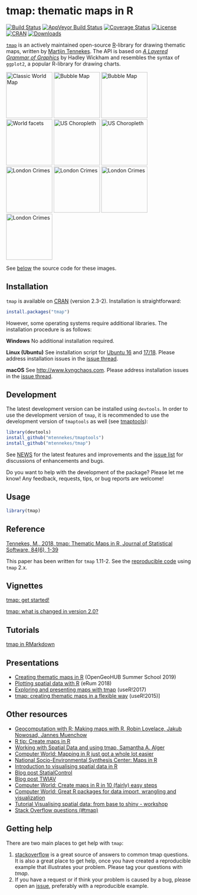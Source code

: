 tmap: thematic maps in R
===

[![Build Status](https://travis-ci.org/mtennekes/tmap.png?branch=master)](https://travis-ci.org/mtennekes/tmap)
[![AppVeyor Build Status](https://ci.appveyor.com/api/projects/status/github/mtennekes/tmap?branch=master&svg=true)](https://ci.appveyor.com/project/mtennekes/tmap)
[![Coverage Status](https://img.shields.io/codecov/c/github/mtennekes/tmap/master.svg)](https://codecov.io/github/mtennekes/tmap?branch=master)
[![License](https://img.shields.io/badge/License-GPL%20v3-brightgreen.svg?style=flat)](http://www.gnu.org/licenses/gpl-3.0.html) 
[![CRAN](http://www.r-pkg.org/badges/version/tmap)](https://cran.r-project.org/package=tmap) 
[![Downloads](http://cranlogs.r-pkg.org/badges/tmap?color=brightgreen)](http://www.r-pkg.org/pkg/tmap)

[`tmap`][1] is an actively maintained open-source [R][2]-library for drawing thematic maps, written by [Martijn Tennekes][3]. The API is based on [*A Layered Grammar of Graphics*][4] by Hadley Wickham and resembles the syntax of `ggplot2`, a popular R-library for drawing charts.


<span>
<img src="https://mtennekes.github.io/downloads/images/classic.png" alt="Classic World Map" height="125px"/>
<img src="https://mtennekes.github.io/downloads/images/bubble.png" alt="Bubble Map" height="125px"/>
<img src="https://mtennekes.github.io/downloads/images/view_metro4.jpg" alt="Bubble Map" height="125px"/>
<img src="https://mtennekes.github.io/downloads/images/world_facets2.png" alt="World facets" height="125px"/>
<img src="https://mtennekes.github.io/downloads/images/USchoro.png" alt="US Choropleth" height="125px"/>
<img src="https://mtennekes.github.io/downloads/images/US_PR.jpg" alt="US Choropleth" height="125px"/>
<img src="https://mtennekes.github.io/downloads/images/crimes3b.png" alt="London Crimes" height="125px"/>
<img src="https://mtennekes.github.io/downloads/images/crimes4.png" alt="London Crimes" height="125px"/>
<img src="https://mtennekes.github.io/downloads/images/crimes5.png" alt="London Crimes" height="125px"/>
<img src="https://mtennekes.github.io/downloads/images/view_crimes2.JPG" alt="London Crimes" height="125px"/>
</span>

See [below](https://github.com/mtennekes/tmap/#reference) the source code for these images.


Installation
------------

`tmap` is available on [CRAN](http://cran.r-project.org/package=tmap) (version 2.3-2). Installation is straightforward:

```r
install.packages("tmap")
```

However, some operating systems require additional libraries. 
The installation procedure is as follows:

**Windows**
No additional installation required.

**Linux (Ubuntu)**
See installation script for [Ubuntu 16](https://github.com/mtennekes/tmap/blob/master/ubuntu_16_installation.sh) and [17/18](https://github.com/mtennekes/tmap/blob/master/ubuntu_17_installation.sh). Please address installation issues in the [issue thread](https://github.com/mtennekes/tmap/issues/150).

**macOS**
See http://www.kyngchaos.com. Please address installation issues in the [issue thread](https://github.com/mtennekes/tmap/issues/149).


Development
------------


The latest development version can be installed using `devtools`. 
In order to use the development version of `tmap`, it is recommended to use the development version of `tmaptools` as well (see [tmaptools](http://github.com/mtennekes/tmaptools)):

```r
library(devtools)
install_github("mtennekes/tmaptools")
install_github("mtennekes/tmap")
```

See [NEWS](https://github.com/mtennekes/tmap/blob/master/NEWS) for the latest features and improvements and the [issue list](https://github.com/mtennekes/tmap/issues) for discussions of enhancements and bugs.

Do you want to help with the development of the package?
Please let me know! 
Any feedback, requests, tips, or bug reports are welcome!

Usage
-----

```r
library(tmap)
```

Reference
----
[Tennekes, M., 2018, tmap: Thematic Maps in R, Journal of Statistical Software, 84(6), 1-39](https://doi.org/10.18637/jss.v084.i06)

This paper has been written for `tmap` 1.11-2. See the [reproducible code](https://cran.r-project.org/package=tmap/vignettes/tmap-JSS-code.html) using `tmap` 2.x.

Vignettes 
-----

[tmap: get started!](https://cran.r-project.org/package=tmap/vignettes/tmap-getstarted.html)

[tmap: what is changed in version 2.0?](https://cran.r-project.org/package=tmap/vignettes/tmap-changes-v2.html)


Tutorials
-----

[tmap in RMarkdown](https://github.com/mtennekes/tmap/blob/master/demo/tutorials/rmarkdown_tmap.Rmd)


Presentations
-----

* [Creating thematic maps in R][23] (OpenGeoHUB Summer School 2019)
* [Plotting spatial data with R](https://github.com/mtennekes/tmap-workshop) (eRum 2018) 
* [Exploring and presenting maps with tmap][21] (useR!2017)
* [tmap: creating thematic maps in a flexible way][10] (useR!2015)]


Other resources
-----

* [Geocomputation with R; Making maps with R, Robin Lovelace, Jakub Nowosad, Jannes Muenchow][20]
* [R tip: Create maps in R][24]
* [Working with Spatial Data and using tmap, Samantha A. Alger][22]
* [Computer World: Mapping in R just got a whole lot easier][18]
* [National Socio-Environmental Synthesis Center: Maps in R][19]
* [Introduction to visualising spatial data in R][9]
* [Blog post StatialControl][7]
* [Blog post TWIAV][8]
* [Computer World: Create maps in R in 10 (fairly) easy steps][12]
* [Computer World: Great R packages for data import, wrangling and visualization][17]
* [Tutorial Visualising spatial data: from base to shiny - workshop][15]
* [Stack Overflow questions (#tmap)][16]


Getting help
-----

There are two main places to get help with `tmap`:

1.  [stackoverflow](http://stackoverflow.com/tags/tmap) is a great source of answers to common tmap questions. 
It is also a great place to get help, once you have created a reproducible example that illustrates your problem. 
Please tag your questions with *tmap*.
2.  If you have a request or if think your problem is caused by a bug, please open an [issue](https://github.com/mtennekes/tmap/issues), preferably with a reproducible example.


  [1]: http://cran.r-project.org/web/packages/tmap/index.html
  [2]: http://stackoverflow.com/tags/r/info
  [3]: http://stackoverflow.com/users/1393348/martijn-tennekes
  [4]: http://vita.had.co.nz/papers/layered-grammar.pdf
  [5]: https://github.com/mtennekes/tmap
  [6]: https://cran.r-project.org/web/packages/tmap/vignettes/tmap-nutshell.html
  [7]: http://spatcontrol.net/SpatialControl/2015/11/06/tmap-r-package/
  [8]: http://www.twiav.nl/en/blog0002en.php
  [9]: https://cran.r-project.org/doc/contrib/intro-spatial-rl.pdf
  [10]: https://mtennekes.github.io/downloads/presentations/tmap_user2015.pdf
  [11]: https://cran.r-project.org/web/packages/tmap/vignettes/tmap-modes.html
  [12]: http://cwrld.us/Rmaps10
  [13]: https://github.com/mtennekes/tmap/blob/master/demo/US_choropleth.R
  [14]: https://github.com/mtennekes/tmap/blob/master/demo/crimes_in_Greater_London.R
  [15]: https://github.com/Robinlovelace/Creating-maps-in-R/blob/master/vignettes/vspd-base-shiny.Rmd
  [16]: http://stackoverflow.com/questions/tagged/tmap
  [17]: http://www.computerworld.com/article/2921176/business-intelligence/great-r-packages-for-data-import-wrangling-visualization.html
  [18]:	http://www.computerworld.com/article/3175623/data-analytics/mapping-in-r-just-got-a-whole-lot-easier.html
  [19]: https://sesync-ci.github.io/maps-in-R-lesson/
  [20]: http://geocompr.robinlovelace.net/adv-map.html
  [21]: https://mtennekes.github.io/downloads/presentations/tmap_user2017.pdf
  [22]: https://gotellilab.github.io/Bio381/StudentPresentations/SpatialDataTutorial.html
  [23]: https://mtennekes.github.io/downloads/presentations/tmap_opengeo_muenster.pdf
  [24]: https://www.youtube.com/watch?v=wgFVmzSbaQc#t=3m20s
  
